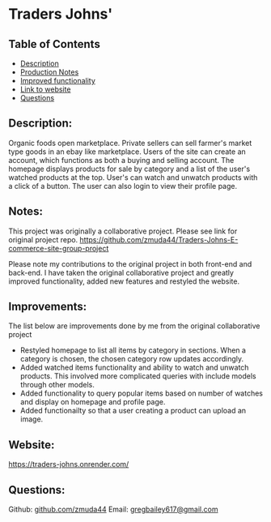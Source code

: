 # Traders Johns'

  ## Table of Contents
  * [Description](#description)
  * [Production Notes](#notes)
  * [Improved functionality](#improvements)
  * [Link to website](#website)
  * [Questions](#questions)
  
  ## Description: 
  Organic foods open marketplace. Private sellers can sell farmer's market type goods in an ebay like marketplace. Users of the site can create an account, which functions as both a buying and selling account. The homepage displays products for sale by category and a list of the user's watched products at the top. User's can watch and unwatch products with a click of a button. The user can also login to view their profile page. 

  ## Notes:
  This project was originally a collaborative project. Please see link for original project repo. https://github.com/zmuda44/Traders-Johns-E-commerce-site-group-project

  Please note my contributions to the original project in both front-end and back-end. I have taken the original collaborative project and greatly improved functionality, added new features and restyled the website.

  ## Improvements:
  The list below are improvements done by me from the original collaborative project
  - Restyled homepage to list all items by category in sections. When a category is chosen, the chosen category row updates accordingly.
  - Added watched items functionality and ability to watch and unwatch products. This involved more complicated queries with include models through other models.
  - Added functionality to query popular items based on number of watches and display on homepage and profile page.
  - Added functionailty so that a user creating a product can upload an image.



  ## Website:
  https://traders-johns.onrender.com/


  ## Questions: 
  Github: [github.com/zmuda44](https://github.com/zmuda44) Email: gregbailey617@gmail.com

 